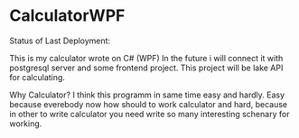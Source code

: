 # CalculatorWPF

Status of Last Deployment:<br>
<img scr="https://github.com/BulatAZ/Calculator/workflows/run_unit_tests/badge.svg?brange=master"><br>

This is my calculator wrote on C# (WPF)
In the future i will connect it with postgresql server and some frontend project. This project will be lake API for calculating.

Why Calculator?
I think this programm in same time easy and hardly. Easy because everebody now how should to work calculator and hard, 
because in other to write calculator you need write so many interesting schenary for working.



